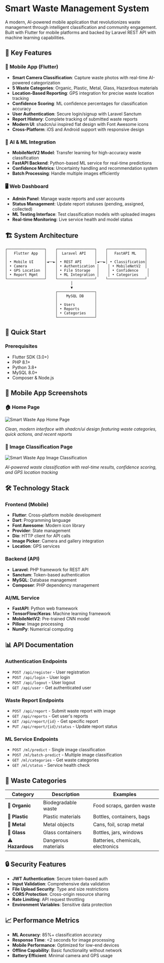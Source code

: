 # Smart Waste Management System

A modern, AI-powered mobile application that revolutionizes waste management through intelligent classification and community engagement. Built with Flutter for mobile platforms and backed by Laravel REST API with machine learning capabilities.

## 🌟 **Key Features**

### 📱 **Mobile App (Flutter)**
- **Smart Camera Classification**: Capture waste photos with real-time AI-powered categorization
- **5 Waste Categories**: Organic, Plastic, Metal, Glass, Hazardous materials
- **Location-Based Reporting**: GPS integration for precise waste location tracking
- **Confidence Scoring**: ML confidence percentages for classification accuracy
- **User Authentication**: Secure login/signup with Laravel Sanctum
- **Report History**: Complete tracking of submitted waste reports
- **Modern UI**: shadcn/ui inspired flat design with Font Awesome icons
- **Cross-Platform**: iOS and Android support with responsive design

### 🤖 **AI & ML Integration**
- **MobileNetV2 Model**: Transfer learning for high-accuracy waste classification
- **FastAPI Backend**: Python-based ML service for real-time predictions
- **Confidence Metrics**: Uncertainty handling and recommendation system
- **Batch Processing**: Handle multiple images efficiently

### 🖥️ **Web Dashboard**
- **Admin Panel**: Manage waste reports and user accounts
- **Status Management**: Update report statuses (pending, assigned, collected)
- **ML Testing Interface**: Test classification models with uploaded images
- **Real-time Monitoring**: Live service health and model status

## 🏗️ **System Architecture**

```
┌─────────────────┐    ┌─────────────────┐    ┌─────────────────┐
│   Flutter App   │    │  Laravel API    │    │   FastAPI ML    │
│                 │    │                 │    │                 │
│ • Mobile UI     │◄──►│ • REST API      │◄──►│ • Classification│
│ • Camera        │    │ • Authentication │    │ • MobileNetV2  │
│ • GPS Location  │    │ • File Storage   │    │ • Confidence    │
│ • Report Mgmt   │    │ • ML Integration │    │ • Categories    │
└─────────────────┘    └─────────────────┘    └─────────────────┘
                              │
                              ▼
                       ┌─────────────────┐
                       │    MySQL DB     │
                       │                 │
                       │ • Users         │
                       │ • Reports       │
                       │ • Categories    │
                       └─────────────────┘
```

## 🚀 **Quick Start**

### Prerequisites
- Flutter SDK (3.0+)
- PHP 8.1+
- Python 3.8+
- MySQL 8.0+
- Composer & Node.js



## 📱 **Mobile App Screenshots**

### 🏠 **Home Page**
![Smart Waste App Home Page](screenshots/homepagepage.png)

*Clean, modern interface with shadcn/ui design featuring waste categories, quick actions, and recent reports*

### 🤖 **Image Classification Page**
![Smart Waste App Image Classification](screenshots/imageclassify.png)

*AI-powered waste classification with real-time results, confidence scoring, and GPS location tracking*

## 🛠️ **Technology Stack**

### Frontend (Mobile)
- **Flutter**: Cross-platform mobile development
- **Dart**: Programming language
- **Font Awesome**: Modern icon library
- **Provider**: State management
- **Dio**: HTTP client for API calls
- **Image Picker**: Camera and gallery integration
- **Location**: GPS services

### Backend (API)
- **Laravel**: PHP framework for REST API
- **Sanctum**: Token-based authentication
- **MySQL**: Database management
- **Composer**: PHP dependency management

### AI/ML Service
- **FastAPI**: Python web framework
- **TensorFlow/Keras**: Machine learning framework
- **MobileNetV2**: Pre-trained CNN model
- **Pillow**: Image processing
- **NumPy**: Numerical computing

## 📊 **API Documentation**

### Authentication Endpoints
- `POST /api/register` - User registration
- `POST /api/login` - User login
- `POST /api/logout` - User logout
- `GET /api/user` - Get authenticated user

### Waste Report Endpoints
- `POST /api/report` - Submit waste report with image
- `GET /api/reports` - Get user's reports
- `GET /api/report/{id}` - Get specific report
- `PUT /api/report/{id}/status` - Update report status

### ML Service Endpoints
- `POST /ml/predict` - Single image classification
- `POST /ml/batch-predict` - Multiple image classification
- `GET /ml/categories` - Get waste categories
- `GET /ml/status` - Service health check

## 🎯 **Waste Categories**

| Category | Description | Examples |
|----------|-------------|----------|
| 🥬 **Organic** | Biodegradable waste | Food scraps, garden waste |
| 🥤 **Plastic** | Plastic materials | Bottles, containers, bags |
| 🔧 **Metal** | Metal objects | Cans, foil, scrap metal |
| 🍷 **Glass** | Glass containers | Bottles, jars, windows |
| ⚠️ **Hazardous** | Dangerous materials | Batteries, chemicals, electronics |

## 🔒 **Security Features**

- **JWT Authentication**: Secure token-based auth
- **Input Validation**: Comprehensive data validation
- **File Upload Security**: Type and size restrictions
- **CORS Protection**: Cross-origin resource sharing
- **Rate Limiting**: API request throttling
- **Environment Variables**: Sensitive data protection

## 📈 **Performance Metrics**

- **ML Accuracy**: 85%+ classification accuracy
- **Response Time**: <2 seconds for image processing
- **Mobile Performance**: Optimized for low-end devices
- **Offline Capability**: Basic functionality without network
- **Battery Efficient**: Minimal camera and GPS usage

